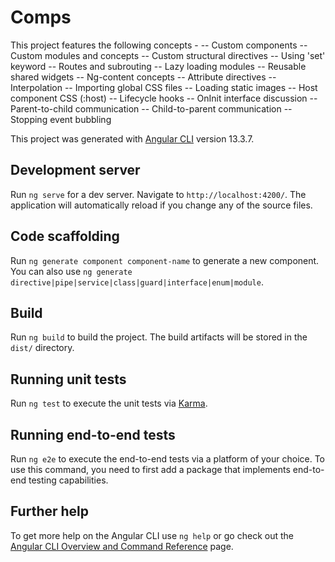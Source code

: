 # Comps

This project features the following concepts - 
 -- Custom components
 -- Custom modules and concepts
 -- Custom structural directives
 -- Using 'set' keyword
 -- Routes and subrouting
 -- Lazy loading modules
 -- Reusable shared widgets
 -- Ng-content concepts
 -- Attribute directives
 -- Interpolation
 -- Importing global CSS files
 -- Loading static images
 -- Host component CSS (:host)
 -- Lifecycle hooks
 -- OnInit interface discussion
 -- Parent-to-child communication
 -- Child-to-parent communication
 -- Stopping event bubbling
 

This project was generated with [Angular CLI](https://github.com/angular/angular-cli) version 13.3.7.

## Development server

Run `ng serve` for a dev server. Navigate to `http://localhost:4200/`. The application will automatically reload if you change any of the source files.

## Code scaffolding

Run `ng generate component component-name` to generate a new component. You can also use `ng generate directive|pipe|service|class|guard|interface|enum|module`.

## Build

Run `ng build` to build the project. The build artifacts will be stored in the `dist/` directory.

## Running unit tests

Run `ng test` to execute the unit tests via [Karma](https://karma-runner.github.io).

## Running end-to-end tests

Run `ng e2e` to execute the end-to-end tests via a platform of your choice. To use this command, you need to first add a package that implements end-to-end testing capabilities.

## Further help

To get more help on the Angular CLI use `ng help` or go check out the [Angular CLI Overview and Command Reference](https://angular.io/cli) page.
